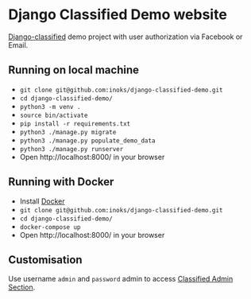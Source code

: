 # Django Classified Demo website #

[Django-classified](https://github.com/inoks/django-classified) demo project with user authorization via Facebook or Email.

## Running on local machine

- `git clone git@github.com:inoks/django-classified-demo.git`
- `cd django-classified-demo/`
- `python3 -m venv .`
- `source bin/activate`
- `pip install -r requirements.txt`
- `python3 ./manage.py migrate`
- `python3 ./manage.py populate_demo_data`
- `python3 ./manage.py runserver`
- Open http://localhost:8000/ in your browser

## Running with Docker

- Install [Docker](https://www.docker.com/community-edition)
- `git clone git@github.com:inoks/django-classified-demo.git`
- `cd django-classified-demo/`
- `docker-compose up`
- Open http://localhost:8000/ in your browser

## Customisation

Use username `admin` and `password` admin to access [Classified Admin Section](http://localhost:8000/admin/).
